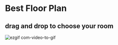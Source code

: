 # Best Floor Plan
## drag and drop to choose your room
![ezgif com-video-to-gif](https://user-images.githubusercontent.com/60044835/206761899-314fab8d-4f0e-4c5e-8479-7a29b989843c.gif)
